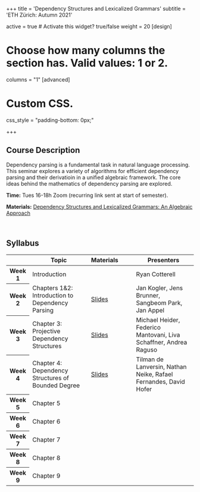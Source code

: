+++
title = 'Dependency Structures and Lexicalized Grammars'
subtitle = 'ETH Zürich: Autumn 2021'


active = true  # Activate this widget? true/false
weight = 20
[design]
  # Choose how many columns the section has. Valid values: 1 or 2.
  columns = "1"
[advanced]
 # Custom CSS. 
 css_style = "padding-bottom: 0px;"

+++
## Course Description
Dependency parsing is a fundamental task in natural language processing. This seminar explores a variety of algorithms for efficient dependency parsing and their derivatioin in a unified algebraic framework. The core ideas behind the mathematics of dependency parsing are explored.

**Time:** Tues 16-18h Zoom (recurring link sent at start of semester). 

**Materials:** [Dependency Structures and Lexicalized Grammars: An Algebraic Approach](https://www.springer.com/gp/book/9783642145674)

<br/>

## Syllabus 
<table class="table">
  <head>
    <base target="_blank">
  </head>
  <thead>
    <tr>
      <th scope="col" style='white-space:nowrap'></th>
      <th scope="col" style='white-space:nowrap'>Topic</th>
      <th scope="col" style='white-space:nowrap'>Materials&emsp;&emsp;</th>
      <th scope="col" style='white-space:nowrap'>Presenters</th>
    </tr>
  </thead>
  <tbody>
    <tr>
      <th scope="row">Week 1</th>
      <td>Introduction</td>
      <td></td>
      <td>Ryan Cotterell</td>
    </tr>
    <tr>
      <th scope="row">Week 2</th>
      <td>Chapters 1&amp;2: Introduction to Dependency Parsing</td>
      <td><a href="https://drive.google.com/file/d/1xb7Hm7t6x2fJUBi2I4Ofke3jBXihVBTG/view?usp=sharing">Slides</a></td>
      <td>Jan Kogler, Jens Brunner, Sangbeom Park, Jan Appel</td>
    </tr>
    <tr>
      <th scope="row">Week 3</th>
      <td>Chapter 3: Projective Dependency Structures</td>
      <td><a href="https://drive.google.com/file/d/1bPNZ8dxHM9wvzhrjY2JALniO7YCwbiH4/view?usp=sharing">Slides</a></td>
      <td>Michael Heider, Federico Mantovani, Liva Schaffner, Andrea Raguso</td>
    </tr>
    <tr>
      <th scope="row">Week 4</th>
      <td>Chapter 4: Dependency Structures of Bounded Degree</td>
      <td><a href="https://drive.google.com/file/d/1SJ0XD0v-dvBEAJYkIGHARDG_xzzar7Ym/view?usp=sharing">Slides</a></td>
      <td>Tilman de Lanversin, Nathan Neike, Rafael Fernandes, David Hofer</td>
    </tr>
    <tr>
      <th scope="row">Week 5</th>
      <td>Chapter 5</td>
      <td></td>
      <td></td>
    </tr>
    <tr>
      <th scope="row">Week 6</th>
      <td>Chapter 6</td>
      <td></td>
      <td></td>
    </tr>
    <tr>
      <th scope="row">Week 7</th>
      <td>Chapter 7</td>
      <td></td>
      <td></td>
    </tr>
    <tr>
      <th scope="row">Week 8</th>
      <td>Chapter 8</td>
      <td></td>
      <td></td>
    </tr>
     <tr>
      <th scope="row">Week 9</th>
      <td>Chapter 9</td>
      <td></td>
      <td></td>
    </tr>
</tbody>
</table>

<br/>

